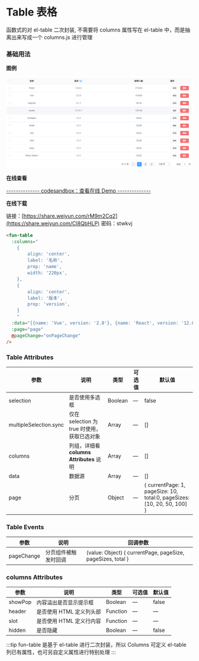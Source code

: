 # Table 表格

函数式的对 el-table 二次封装, 不需要将 columns 属性写在 el-table 中，而是抽离出来写成一个 columns.js 进行管理

### 基础用法

**图例**

![avatar](https://raw.githubusercontent.com/devin-huang/devin-huang.github.io/master/img/pubilc/vue-template-markdown/fun-table.png)

**在线查看**

[ -------------- codesandbox：查看在线 Demo --------------](https://codesandbox.io/s/fun-table-uv9m6)

**在线下载**

链接：[https://share.weiyun.com/rM9m2Cq2](https://share.weiyun.com/Cl8QbHLP) 密码：stwkvj

```html
<fun-table
  :columns="
	{
		align: 'center',
		label: '名称',
		prop: 'name',
		width: '220px',
	},
	{
		align: 'center',
		label: '版本',
		prop: 'version',
	}
	"
  :data="[{name: 'Vue', version: '2.0'}, {name: 'React', version: '12.0'}]"
  :page="page"
  @pageChange="onPageChange"
/>
```

### Table Attributes

| 参数                   | 说明                                        | 类型    | 可选值 | 默认值                                                                  |
| ---------------------- | ------------------------------------------- | ------- | ------ | ----------------------------------------------------------------------- |
| selection              | 是否使用多选框                              | Boolean | —      | false                                                                   |
| multipleSelection.sync | 仅在 selection 为 true 时使用，获取已选对象 | Array   | —      | []                                                                      |
| columns                | 列组，详细看 <b>columns Attributes</b> 说明 | Array   | —      | []                                                                      |
| data                   | 数据源                                      | Array   | —      | []                                                                      |
| page                   | 分页                                        | Object  | —      | { currentPage: 1, pageSize: 10, total:0, pageSizes: [10, 20, 50, 100] } |

### Table Events

| 参数       | 说明                 | 回调参数                                                    |
| ---------- | -------------------- | ----------------------------------------------------------- |
| pageChange | 分页组件被触发时回调 | (value: Object) { currentPage, pageSize, pageSizes, total } |

### columns Attributes

| 参数    | 说明                     | 类型     | 可选值 | 默认值 |
| ------- | ------------------------ | -------- | ------ | ------ |
| showPop | 内容溢出是否显示提示框   | Boolean  | —      | false  |
| header  | 是否使用 HTML 定义列头部 | Function | —      | —      |
| slot    | 是否使用 HTML 定义行内容 | Function | —      | —      |
| hidden  | 是否隐藏                 | Boolean  | —      | false  |

:::tip
fun-table 是基于 el-table 进行二次封装，所以 Columns 可定义 el-table 列已有属性，也可另自定义属性进行特别处理
:::
